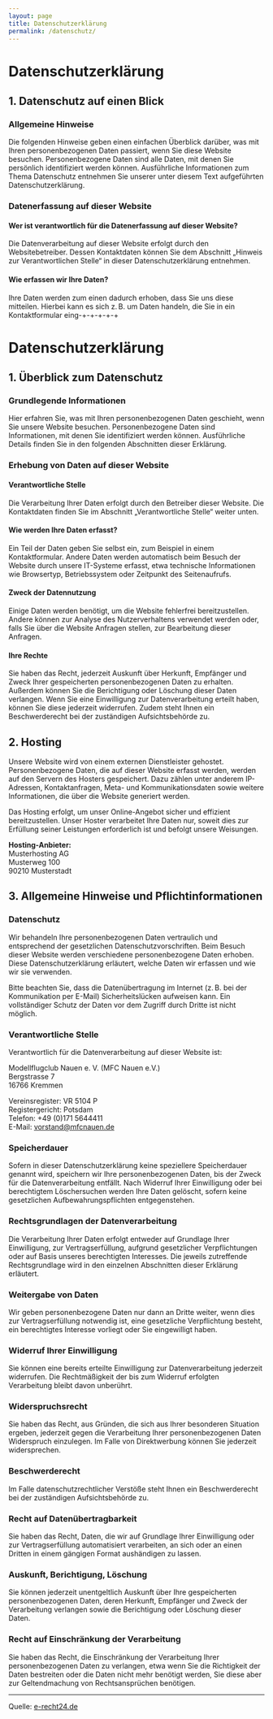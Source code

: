 ```yaml
---
layout: page
title: Datenschutzerklärung
permalink: /datenschutz/
---
```


# Datenschutzerklärung

## 1. Datenschutz auf einen Blick

### Allgemeine Hinweise

Die folgenden Hinweise geben einen einfachen Überblick darüber, was mit Ihren personenbezogenen Daten passiert, wenn Sie diese Website besuchen. Personenbezogene Daten sind alle Daten, mit denen Sie persönlich identifiziert werden können. Ausführliche Informationen zum Thema Datenschutz entnehmen Sie unserer unter diesem Text aufgeführten Datenschutzerklärung.

### Datenerfassung auf dieser Website

#### Wer ist verantwortlich für die Datenerfassung auf dieser Website?

Die Datenverarbeitung auf dieser Website erfolgt durch den Websitebetreiber. Dessen Kontaktdaten können Sie dem Abschnitt „Hinweis zur Verantwortlichen Stelle“ in dieser Datenschutzerklärung entnehmen.

#### Wie erfassen wir Ihre Daten?

Ihre Daten werden zum einen dadurch erhoben, dass Sie uns diese mitteilen. Hierbei kann es sich z. B. um Daten handeln, die Sie in ein Kontaktformular eing-+-+-+-+-+
# Datenschutzerklärung

## 1. Überblick zum Datenschutz

### Grundlegende Informationen

Hier erfahren Sie, was mit Ihren personenbezogenen Daten geschieht, wenn Sie unsere Website besuchen. Personenbezogene Daten sind Informationen, mit denen Sie identifiziert werden können. Ausführliche Details finden Sie in den folgenden Abschnitten dieser Erklärung.

### Erhebung von Daten auf dieser Website

#### Verantwortliche Stelle

Die Verarbeitung Ihrer Daten erfolgt durch den Betreiber dieser Website. Die Kontaktdaten finden Sie im Abschnitt „Verantwortliche Stelle“ weiter unten.

#### Wie werden Ihre Daten erfasst?

Ein Teil der Daten geben Sie selbst ein, zum Beispiel in einem Kontaktformular. Andere Daten werden automatisch beim Besuch der Website durch unsere IT-Systeme erfasst, etwa technische Informationen wie Browsertyp, Betriebssystem oder Zeitpunkt des Seitenaufrufs.

#### Zweck der Datennutzung

Einige Daten werden benötigt, um die Website fehlerfrei bereitzustellen. Andere können zur Analyse des Nutzerverhaltens verwendet werden oder, falls Sie über die Website Anfragen stellen, zur Bearbeitung dieser Anfragen.

#### Ihre Rechte

Sie haben das Recht, jederzeit Auskunft über Herkunft, Empfänger und Zweck Ihrer gespeicherten personenbezogenen Daten zu erhalten. Außerdem können Sie die Berichtigung oder Löschung dieser Daten verlangen. Wenn Sie eine Einwilligung zur Datenverarbeitung erteilt haben, können Sie diese jederzeit widerrufen. Zudem steht Ihnen ein Beschwerderecht bei der zuständigen Aufsichtsbehörde zu.

## 2. Hosting

Unsere Website wird von einem externen Dienstleister gehostet. Personenbezogene Daten, die auf dieser Website erfasst werden, werden auf den Servern des Hosters gespeichert. Dazu zählen unter anderem IP-Adressen, Kontaktanfragen, Meta- und Kommunikationsdaten sowie weitere Informationen, die über die Website generiert werden.

Das Hosting erfolgt, um unser Online-Angebot sicher und effizient bereitzustellen. Unser Hoster verarbeitet Ihre Daten nur, soweit dies zur Erfüllung seiner Leistungen erforderlich ist und befolgt unsere Weisungen.

**Hosting-Anbieter:**  
Musterhosting AG  
Musterweg 100  
90210 Musterstadt

## 3. Allgemeine Hinweise und Pflichtinformationen

### Datenschutz

Wir behandeln Ihre personenbezogenen Daten vertraulich und entsprechend der gesetzlichen Datenschutzvorschriften. Beim Besuch dieser Website werden verschiedene personenbezogene Daten erhoben. Diese Datenschutzerklärung erläutert, welche Daten wir erfassen und wie wir sie verwenden.

Bitte beachten Sie, dass die Datenübertragung im Internet (z. B. bei der Kommunikation per E-Mail) Sicherheitslücken aufweisen kann. Ein vollständiger Schutz der Daten vor dem Zugriff durch Dritte ist nicht möglich.

### Verantwortliche Stelle

Verantwortlich für die Datenverarbeitung auf dieser Website ist:

Modellflugclub Nauen e. V. (MFC Nauen e.V.)  
Bergstrasse 7  
16766 Kremmen

Vereinsregister: VR 5104 P  
Registergericht: Potsdam  
Telefon: +49 (0)171 5644411  
E-Mail: vorstand@mfcnauen.de

### Speicherdauer

Sofern in dieser Datenschutzerklärung keine speziellere Speicherdauer genannt wird, speichern wir Ihre personenbezogenen Daten, bis der Zweck für die Datenverarbeitung entfällt. Nach Widerruf Ihrer Einwilligung oder bei berechtigtem Löschersuchen werden Ihre Daten gelöscht, sofern keine gesetzlichen Aufbewahrungspflichten entgegenstehen.

### Rechtsgrundlagen der Datenverarbeitung

Die Verarbeitung Ihrer Daten erfolgt entweder auf Grundlage Ihrer Einwilligung, zur Vertragserfüllung, aufgrund gesetzlicher Verpflichtungen oder auf Basis unseres berechtigten Interesses. Die jeweils zutreffende Rechtsgrundlage wird in den einzelnen Abschnitten dieser Erklärung erläutert.

### Weitergabe von Daten

Wir geben personenbezogene Daten nur dann an Dritte weiter, wenn dies zur Vertragserfüllung notwendig ist, eine gesetzliche Verpflichtung besteht, ein berechtigtes Interesse vorliegt oder Sie eingewilligt haben.

### Widerruf Ihrer Einwilligung

Sie können eine bereits erteilte Einwilligung zur Datenverarbeitung jederzeit widerrufen. Die Rechtmäßigkeit der bis zum Widerruf erfolgten Verarbeitung bleibt davon unberührt.

### Widerspruchsrecht

Sie haben das Recht, aus Gründen, die sich aus Ihrer besonderen Situation ergeben, jederzeit gegen die Verarbeitung Ihrer personenbezogenen Daten Widerspruch einzulegen. Im Falle von Direktwerbung können Sie jederzeit widersprechen.

### Beschwerderecht

Im Falle datenschutzrechtlicher Verstöße steht Ihnen ein Beschwerderecht bei der zuständigen Aufsichtsbehörde zu.

### Recht auf Datenübertragbarkeit

Sie haben das Recht, Daten, die wir auf Grundlage Ihrer Einwilligung oder zur Vertragserfüllung automatisiert verarbeiten, an sich oder an einen Dritten in einem gängigen Format aushändigen zu lassen.

### Auskunft, Berichtigung, Löschung

Sie können jederzeit unentgeltlich Auskunft über Ihre gespeicherten personenbezogenen Daten, deren Herkunft, Empfänger und Zweck der Verarbeitung verlangen sowie die Berichtigung oder Löschung dieser Daten.

### Recht auf Einschränkung der Verarbeitung

Sie haben das Recht, die Einschränkung der Verarbeitung Ihrer personenbezogenen Daten zu verlangen, etwa wenn Sie die Richtigkeit der Daten bestreiten oder die Daten nicht mehr benötigt werden, Sie diese aber zur Geltendmachung von Rechtsansprüchen benötigen.

---

Quelle: [e-recht24.de](https://www.e-recht24.de)
